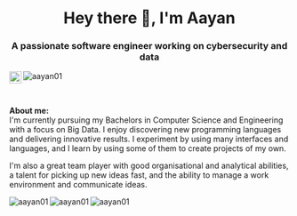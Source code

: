 <h1 align="center">Hey there 👋, I'm Aayan</h1>
<h3 align="center">A passionate software engineer working on cybersecurity and data</h3>

<a href="https://www.linkedin.com/in/aayan-nayak-921b2319b/">
  <img align="left" alt="Aayan's Linkedin Account" width="22px" src="https://raw.githubusercontent.com/peterthehan/peterthehan/master/assets/linkedin.svg" />
</a>
<p align="left"> <img src="https://komarev.com/ghpvc/?username=aayan01&label=Profile%20views&color=0e75b6&style=flat" alt="aayan01" /> </p>
<br />

**About me:** <br>
I'm currently pursuing my Bachelors in Computer Science and Engineering with a focus on Big Data. I enjoy discovering new programming languages and delivering innovative results. I experiment by using many interfaces and languages, and I learn by using some of them to create projects of my own.

I'm also a great team player with good organisational and analytical abilities, a talent for picking up new ideas fast, and the ability to manage a work environment and communicate ideas.
<br/>
<p><img align="left" src="https://github-readme-stats.vercel.app/api/top-langs?username=aayan01&show_icons=true&theme=dark&locale=en&layout=compact" alt="aayan01" /></p>
<p><img align="left" src="https://github-readme-stats.vercel.app/api?username=aayan01&show_icons=true&theme=dark&locale=en" alt="aayan01" /></p>
<p><img align="centre" src="https://github-readme-streak-stats.herokuapp.com/?user=aayan01&theme=dark" alt="aayan01" /></p>


